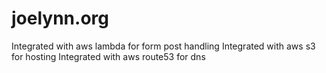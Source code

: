 # joelynn.org
Integrated with aws lambda for form post handling
Integrated with aws s3 for hosting
Integrated with aws route53 for dns
